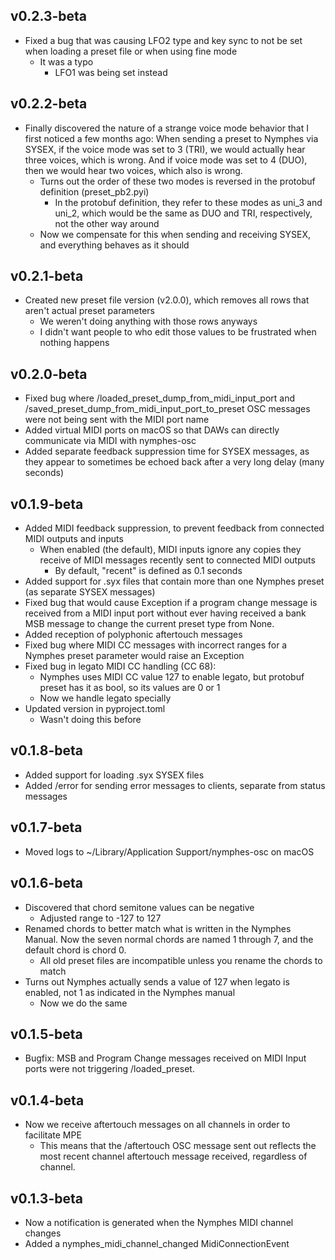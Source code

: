 ## v0.2.3-beta

- Fixed a bug that was causing LFO2 type and key sync to not be set when loading a preset file or when using fine mode
  - It was a typo
    - LFO1 was being set instead


## v0.2.2-beta

- Finally discovered the nature of a strange voice mode behavior that I first noticed a few months ago: When sending a preset to Nymphes via SYSEX, if the voice mode was set to 3 (TRI), we would actually hear three voices, which is wrong. And if voice mode was set to 4 (DUO), then we would hear two voices, which also is wrong.
  - Turns out the order of these two modes is reversed in the protobuf definition (preset_pb2.pyi)
    - In the protobuf definition, they refer to these modes as uni_3 and uni_2, which would be the same as DUO and TRI, respectively, not the other way around
  - Now we compensate for this when sending and receiving SYSEX, and everything behaves as it should


## v0.2.1-beta

- Created new preset file version (v2.0.0), which removes all rows that aren't actual preset parameters
  - We weren't doing anything with those rows anyways
  - I didn't want people to who edit those values to be frustrated when nothing happens


## v0.2.0-beta

- Fixed bug where /loaded_preset_dump_from_midi_input_port and /saved_preset_dump_from_midi_input_port_to_preset OSC messages were not being sent with the MIDI port name
- Added virtual MIDI ports on macOS so that DAWs can directly communicate via MIDI with nymphes-osc
- Added separate feedback suppression time for SYSEX messages, as they appear to sometimes be echoed back after a very long delay (many seconds) 


## v0.1.9-beta

- Added MIDI feedback suppression, to prevent feedback from connected MIDI outputs and inputs
  - When enabled (the default), MIDI inputs ignore any copies they receive of MIDI messages recently sent to connected MIDI outputs
    - By default, "recent" is defined as 0.1 seconds
- Added support for .syx files that contain more than one Nymphes preset (as separate SYSEX messages)
- Fixed bug that would cause Exception if a program change message is received from a MIDI input port without ever having received a bank MSB message to change the current preset type from None.
- Added reception of polyphonic aftertouch messages
- Fixed bug where MIDI CC messages with incorrect ranges for a Nymphes preset parameter would raise an Exception
- Fixed bug in legato MIDI CC handling (CC 68):
  - Nymphes uses MIDI CC value 127 to enable legato, but protobuf preset has it as bool, so its values are 0 or 1
  - Now we handle legato specially
- Updated version in pyproject.toml
  - Wasn't doing this before


## v0.1.8-beta

- Added support for loading .syx SYSEX files
- Added /error for sending error messages to clients, separate from status messages


## v0.1.7-beta

- Moved logs to ~/Library/Application Support/nymphes-osc on macOS


## v0.1.6-beta

- Discovered that chord semitone values can be negative
  - Adjusted range to -127 to 127
- Renamed chords to better match what is written in the Nymphes Manual. Now the seven normal chords are named 1 through 7, and the default chord is chord 0.
  - All old preset files are incompatible unless you rename the chords to match
- Turns out Nymphes actually sends a value of 127 when legato is enabled, not 1 as indicated in the Nymphes manual
  - Now we do the same


## v0.1.5-beta

- Bugfix: MSB and Program Change messages received on MIDI Input ports were not triggering /loaded_preset.


## v0.1.4-beta

- Now we receive aftertouch messages on all channels in order to facilitate MPE
  - This means that the /aftertouch OSC message sent out reflects the most recent channel aftertouch message received, regardless of channel.


## v0.1.3-beta

- Now a notification is generated when the Nymphes MIDI channel changes
- Added a nymphes_midi_channel_changed MidiConnectionEvent
